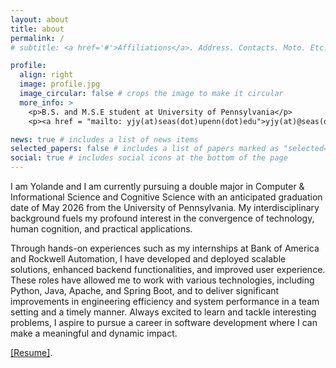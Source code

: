 ```yaml
---
layout: about
title: about
permalink: /
# subtitle: <a href='#'>Affiliations</a>. Address. Contacts. Moto. Etc.

profile:
  align: right
  image: profile.jpg
  image_circular: false # crops the image to make it circular
  more_info: >
    <p>B.S. and M.S.E student at University of Pennsylvania</p>
    <p><a href = "mailto: yjy(at)seas(dot)upenn(dot)edu">yjy(at)@seas(dot)upenn(dot)edu</a></p>

news: true # includes a list of news items
selected_papers: false # includes a list of papers marked as "selected={true}"
social: true # includes social icons at the bottom of the page
---
```


I am Yolande and I am currently pursuing a double major in Computer & Informational Science and Cognitive Science with an anticipated graduation date of May 2026 from the University of Pennsylvania. My interdisciplinary background fuels my profound interest in the convergence of technology, human cognition, and practical applications.

Through hands-on experiences such as my internships at Bank of America and Rockwell Automation, I have developed and deployed scalable solutions, enhanced backend functionalities, and improved user experience. These roles have allowed me to work with various technologies, including Python, Java, Apache, and Spring Boot, and to deliver significant improvements in engineering efficiency and system performance in a team setting and a timely manner. Always excited to learn and tackle interesting problems, I aspire to pursue a career in software development where I can make a meaningful and dynamic impact.


[\[Resume\]](https://yjyolandeyan.github.io/assets/pdf/resume_yjy.pdf).

